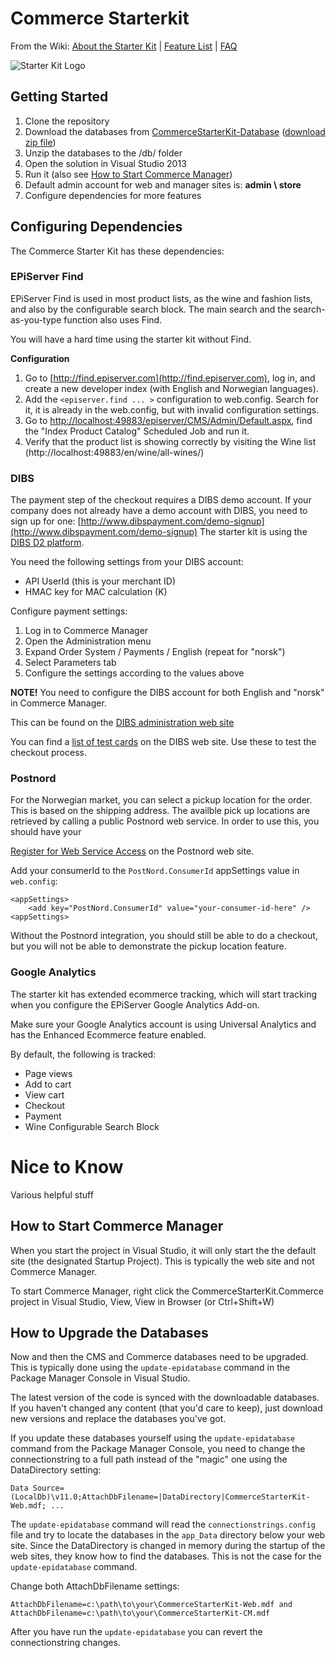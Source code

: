 # Commerce Starterkit
From the Wiki: [About the Starter Kit](https://github.com/OXXAS/CommerceStarterKit/wiki) | [Feature List](https://github.com/OXXAS/CommerceStarterKit/wiki/features) | [FAQ](https://github.com/OXXAS/CommerceStarterKit/wiki/FAQ)

![Starter Kit Logo](https://github.com/OXXAS/CommerceStarterKit/raw/master/doc/img/logo/logo-500px.png)

## Getting Started
1. Clone the repository
2. Download the databases from [CommerceStarterKit-Database](https://github.com/OXXAS/CommerceStarterKit-Database/tree/master/Databases) ([download zip file](https://github.com/OXXAS/CommerceStarterKit-Database/blob/master/Databases/CommerceStarterKit.zip?raw=true))
3. Unzip the databases to the /db/ folder
4. Open the solution in Visual Studio 2013
5. Run it (also see [How to Start Commerce Manager](#how-to-start-commerce-manager))
6. Default admin account for web and manager sites is: **admin \ store**
7. Configure dependencies for more features 

## Configuring Dependencies
The Commerce Starter Kit has these dependencies:

### EPiServer Find

EPiServer Find is used in most product lists, as the wine and fashion lists, and also by the configurable search block. The main search and the search-as-you-type function also uses Find.

You will have a hard time using the starter kit without Find.

**Configuration**

1. Go to [http://find.episerver.com](http://find.episerver.com), log in, and create a new developer index (with English and Norwegian languages).
2. Add the `<episerver.find ... >` configuration to web.config. Search for it, it is already in the web.config, but with invalid configuration settings. 
2. Go to [http://localhost:49883/episerver/CMS/Admin/Default.aspx](http://localhost:49883/episerver/CMS/Admin/Default.aspx "Admin mode"), find the "Index Product Catalog" Scheduled Job and run it.
3. Verify that the product list is showing correctly by visiting the Wine list (http://localhost:49883/en/wine/all-wines/)

### DIBS
The payment step of the checkout requires a DIBS demo account. If your company does not already have a demo account with DIBS, you need to sign up for one: [http://www.dibspayment.com/demo-signup](http://www.dibspayment.com/demo-signup) The starter kit is using the [DIBS D2 platform](http://tech.dibspayment.com/dibs_payment_window).

You need the following settings from your DIBS account:

* API UserId (this is your merchant ID)
* HMAC key for MAC calculation (K)

Configure payment settings:

1. Log in to Commerce Manager
2. Open the Administration menu
3. Expand Order System / Payments / English (repeat for "norsk")
4. Select Parameters tab
5. Configure the settings according to the values above

**NOTE!** You need to configure the DIBS account for both English and "norsk" in Commerce Manager. 

This can be found on the [DIBS administration web site](https://payment.architrade.com/login/login.action)

You can find a [list of test cards](http://tech.dibspayment.com/toolbox/test_information_cards) on the DIBS web site. Use these to test the checkout process.

### Postnord
For the Norwegian market, you can select a pickup location for the order. This is based on the shipping address. The availble pick up locations are retrieved by calling a public Postnord web service. In order to use this, you should have your 

[Register for Web Service Access](http://www.postnordlogistics.no/en/e-services/widgets-and-web-services/Pages/Register-as-webservice-widget-consumer.aspx) on the Postnord web site.

Add your consumerId to the `PostNord.ConsumerId` appSettings value in `web.config`:

    <appSettings>
    	<add key="PostNord.ConsumerId" value="your-consumer-id-here" />
    <appSettings>

Without the Postnord integration, you should still be able to do a checkout, but you will not be able to demonstrate the pickup location feature.

### Google Analytics
The starter kit has extended ecommerce tracking, which will start tracking when you configure the EPiServer Google Analytics Add-on.

Make sure your Google Analytics account is using Universal Analytics and has the Enhanced Ecommerce feature enabled.

By default, the following is tracked:

* Page views
* Add to cart
* View cart
* Checkout
* Payment
* Wine Configurable Search Block 

# Nice to Know
Various helpful stuff

## How to Start Commerce Manager
When you start the project in Visual Studio, it will only start the the default site (the designated Startup Project). This is typically the web site and not Commerce Manager.

To start Commerce Manager, right click the CommerceStarterKit.Commerce project in Visual Studio, View, View in Browser (or Ctrl+Shift+W)

## How to Upgrade the Databases
Now and then the CMS and Commerce databases need to be upgraded. This is typically done using the `update-epidatabase` command in the Package Manager Console in Visual Studio. 

The latest version of the code is synced with the downloadable databases. If you haven't changed any content (that you'd care to keep), just download new versions and replace the databases you've got.

If you update these databases yourself using the `update-epidatabase` command
from the Package Manager Console, you need to change the connectionstring to
a full path instead of the "magic" one using the DataDirectory setting:

	Data Source=(LocalDb)\v11.0;AttachDbFilename=|DataDirectory|CommerceStarterKit-Web.mdf; ... 

The `update-epidatabase` command will read the `connectionstrings.config` file and try to locate the databases in the `app_Data` directory below your web site. Since the DataDirectory is changed in memory during the startup of the web sites, they know how to find the databases. This is not the case for the `update-epidatabase` command.

Change both AttachDbFilename settings:

	AttachDbFilename=c:\path\to\your\CommerceStarterKit-Web.mdf and
	AttachDbFilename=c:\path\to\your\CommerceStarterKit-CM.mdf

After you have run the `update-epidatabase` you can revert the connectionstring changes.

